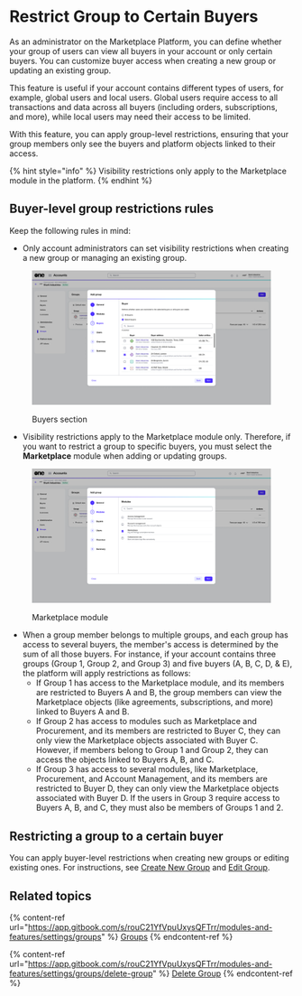 # Restrict Group to Certain Buyers

As an administrator on the Marketplace Platform, you can define whether your group of users can view all buyers in your account or only certain buyers. You can customize buyer access when creating a new group or updating an existing group.&#x20;

This feature is useful if your account contains different types of users, for example, global users and local users. Global users require access to all transactions and data across all buyers (including orders, subscriptions, and more), while local users may need their access to be limited.&#x20;

With this feature, you can apply group-level restrictions, ensuring that your group members only see the buyers and platform objects linked to their access.&#x20;

{% hint style="info" %}
Visibility restrictions only apply to the Marketplace module in the platform.&#x20;
{% endhint %}

## Buyer-level group restrictions rules

Keep the following rules in mind:

* Only account administrators can set visibility restrictions when creating a new group or managing an existing group.

<figure><img src="../../../.gitbook/assets/BuyersGroups.png" alt=""><figcaption><p>Buyers section</p></figcaption></figure>

* Visibility restrictions apply to the Marketplace module only. Therefore, if you want to restrict a group to specific buyers, you must select the **Marketplace** module when adding or updating groups.

<figure><img src="../../../.gitbook/assets/ModulesGroup.png" alt=""><figcaption><p>Marketplace module</p></figcaption></figure>

* When a group member belongs to multiple groups, and each group has access to several buyers, the member's access is determined by the sum of all those buyers. For instance, if your account contains three groups (Group 1, Group 2, and Group 3) and five buyers (A, B, C, D, & E), the platform will apply restrictions as follows:
  * If Group 1 has access to the Marketplace module, and its members are restricted to Buyers A and B, the group members can view the Marketplace objects (like agreements, subscriptions, and more) linked to Buyers A and B.
  * If Group 2 has access to modules such as Marketplace and Procurement, and its members are restricted to Buyer C, they can only view the Marketplace objects associated with Buyer C. However, if members belong to Group 1 and Group 2, they can access the objects linked to Buyers A, B, and C.
  * If Group 3 has access to several modules, like Marketplace, Procurement, and Account Management, and its members are restricted to Buyer D, they can only view the Marketplace objects associated with Buyer D. If the users in Group 3 require access to Buyers A, B, and C, they must also be members of Groups 1 and 2.

## Restricting a group to a certain buyer

You can apply buyer-level restrictions when creating new groups or editing existing ones. For instructions, see [Create New Group](create-new-group.md) and [Edit Group](edit-group.md).&#x20;

## Related topics

{% content-ref url="https://app.gitbook.com/s/rouC21YfVpuUxysQFTrr/modules-and-features/settings/groups" %}
[Groups](https://app.gitbook.com/s/rouC21YfVpuUxysQFTrr/modules-and-features/settings/groups)
{% endcontent-ref %}

{% content-ref url="https://app.gitbook.com/s/rouC21YfVpuUxysQFTrr/modules-and-features/settings/groups/delete-group" %}
[Delete Group](https://app.gitbook.com/s/rouC21YfVpuUxysQFTrr/modules-and-features/settings/groups/delete-group)
{% endcontent-ref %}
